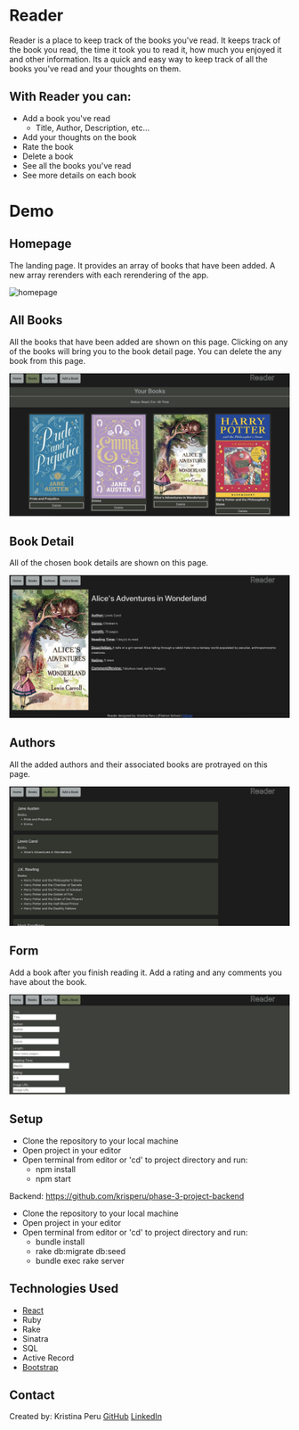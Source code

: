 # Reader

Reader is a place to keep track of the books you've read. It keeps track of the book you read, the time it took you to read it, how much you enjoyed it and other information. Its a quick and easy way to keep track of all the books you've read and your thoughts on them.

## With Reader you can:

* Add a book you've read
    * Title, Author, Description, etc...
* Add your thoughts on the book
* Rate the book
* Delete a book
* See all the books you've read
* See more details on each book

# Demo

## Homepage

The landing page. It provides an array of books that have been added. A new array rerenders with each rerendering of the app.

![homepage](/images/homepage.png)

## All Books

All the books that have been added are shown on this page. Clicking on any of the books will bring you to the book detail page. You can delete the any book from this page.

![homepage](/images/all-books.png)

## Book Detail

All of the chosen book details are shown on this page. 

![homepage](/images/book-detail.png)

## Authors

All the added authors and their associated books are protrayed on this page.

![homepage](/images/author.png)

## Form

Add a book after you finish reading it. Add a rating and any comments you have about the book.

![homepage](/images/form.png)
## Setup

- Clone the repository to your local machine
- Open project in your editor
- Open terminal from editor or 'cd' to project directory and run:
  - npm install
  - npm start

Backend: https://github.com/krisperu/phase-3-project-backend

- Clone the repository to your local machine
- Open project in your editor
- Open terminal from editor or 'cd' to project directory and run:
  - bundle install
  - rake db:migrate db:seed
  - bundle exec rake server

## Technologies Used

- [React](https://github.com/facebook/create-react-app)
- Ruby
- Rake
- Sinatra
- SQL
- Active Record
- [Bootstrap](https://getbootstrap.com/)

## Contact

Created by: Kristina Peru
[GitHub](https://github.com/krisperu)
[LinkedIn](https://www.linkedin.com/in/kristina-peru-205557189)
